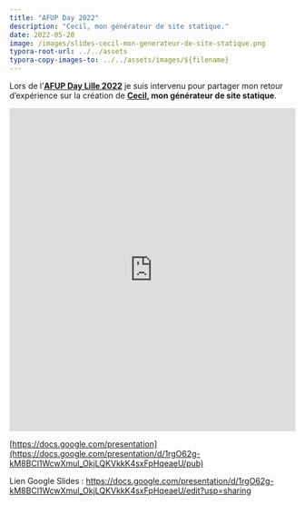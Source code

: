 ```yaml
---
title: "AFUP Day 2022"
description: "Cecil, mon générateur de site statique."
date: 2022-05-20
image: /images/slides-cecil-mon-generateur-de-site-statique.png
typora-root-url: ../../assets
typora-copy-images-to: ../../assets/images/${filename}
---
```


Lors de l’**[AFUP Day Lille 2022](https://event.afup.org/afup-day-2022/)** je suis intervenu pour partager mon retour d’expérience sur la création de **[Cecil](https://cecil.app), mon générateur de site statique**.

<!--break-->

<iframe src="https://docs.google.com/presentation/d/e/2PACX-1vRJ-6DRwpvM6e-yXKBBDknEd5lWR_pKRXeDp5H9RxAXFz0I80fPBx4KzodYinbPXsLtJ6KLu5h5iGrV/embed?start=false&loop=false&delayms=3000" frameborder="0" width="960" height="569" allowfullscreen="true" mozallowfullscreen="true" webkitallowfullscreen="true" style="width:100%;"></iframe>

[https://docs.google.com/presentation](https://docs.google.com/presentation/d/1rgO62g-kM8BCl1WcwXmul_OkjLQKVkkK4sxFpHqeaeU/pub)

Lien Google Slides : <https://docs.google.com/presentation/d/1rgO62g-kM8BCl1WcwXmul_OkjLQKVkkK4sxFpHqeaeU/edit?usp=sharing>
